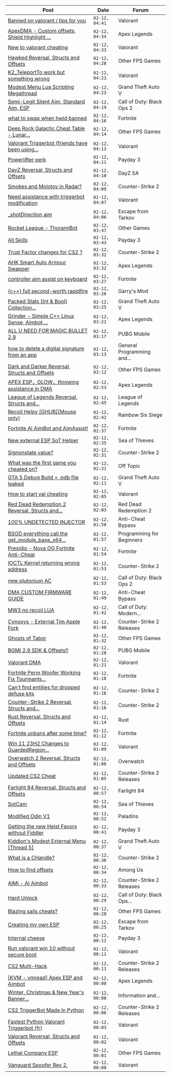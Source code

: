|Post|Date|Forum|
|----|----|-----|
|[Banned on valorant / tips for you](https://www.unknowncheats.me/forum/valorant/613229-banned-valorant-tips.html)|`02-12, 04:41`|Valorant|
|[ApexDMA - Custom offsets, Shield Highlight,...](https://www.unknowncheats.me/forum/apex-legends/606367-apexdma-custom-offsets-shield-highlight-spectators.html)|`02-12, 04:34`|Apex Legends|
|[New to valorant cheating](https://www.unknowncheats.me/forum/valorant/613118-valorant-cheating.html)|`02-12, 04:33`|Valorant|
|[Hawked Reversal, Structs and Offsets](https://www.unknowncheats.me/forum/other-fps-games/613361-hawked-reversal-structs-offsets.html)|`02-12, 04:28`|Other FPS Games|
|[K2_TeleportTo work but something wrong](https://www.unknowncheats.me/forum/valorant/613362-k2_teleportto-wrong.html)|`02-12, 04:23`|Valorant|
|[Modest Menu Lua Scripting Megathread](https://www.unknowncheats.me/forum/grand-theft-auto-v/463868-modest-menu-lua-scripting-megathread.html)|`02-12, 04:23`|Grand Theft Auto V|
|[Semi-Legit Silent Aim, Standard Aim, ESP](https://www.unknowncheats.me/forum/call-of-duty-black-ops-2-a/602767-semi-legit-silent-aim-standard-aim-esp.html)|`02-12, 04:19`|Call of Duty: Black Ops 2|
|[what to swap when hwid banned](https://www.unknowncheats.me/forum/fortnite/607861-swap-hwid-banned.html)|`02-12, 04:16`|Fortnite|
|[Deep Rock Galactic Cheat Table - Lunar...](https://www.unknowncheats.me/forum/other-fps-games/487947-deep-rock-galactic-cheat-table-lunar-update-2022-a.html)|`02-12, 04:14`|Other FPS Games|
|[Valorant Triggerbot (friends have been using...](https://www.unknowncheats.me/forum/valorant/612341-valorant-triggerbot-friends-using.html)|`02-12, 04:13`|Valorant|
|[Powerlifter perk](https://www.unknowncheats.me/forum/payday-3-a/613360-powerlifter-perk.html)|`02-12, 04:11`|Payday 3|
|[DayZ Reversal, Structs and Offsets](https://www.unknowncheats.me/forum/dayz-sa/104269-dayz-reversal-structs-offsets.html)|`02-12, 04:10`|DayZ SA|
|[Smokes and Molotov in Radar?](https://www.unknowncheats.me/forum/counter-strike-2-a/607885-smokes-molotov-radar.html)|`02-12, 04:09`|Counter-Strike 2|
|[Need assistance with triggerbot modification](https://www.unknowncheats.me/forum/valorant/613159-assistance-triggerbot-modification.html)|`02-12, 04:07`|Valorant|
|[_shotDirection aim](https://www.unknowncheats.me/forum/escape-from-tarkov/612904-_shotdirection-aim.html)|`02-12, 04:06`|Escape from Tarkov|
|[Rocket League - ThoramiBot](https://www.unknowncheats.me/forum/other-games/593885-rocket-league-thoramibot.html)|`02-12, 03:47`|Other Games|
|[All Skills](https://www.unknowncheats.me/forum/payday-3-a/613276-skills.html)|`02-12, 03:43`|Payday 3|
|[Trust Factor changes for CS2 ?](https://www.unknowncheats.me/forum/counter-strike-2-a/613341-trust-factor-changes-cs2.html)|`02-12, 03:32`|Counter-Strike 2|
|[AHK Smart Auto Armour Swapper](https://www.unknowncheats.me/forum/apex-legends/612842-ahk-smart-auto-armour-swapper.html)|`02-12, 03:32`|Apex Legends|
|[controller aim assist on keyboard](https://www.unknowncheats.me/forum/fortnite/610609-controller-aim-assist-keyboard.html)|`02-12, 03:27`|Fortnite|
|[(c++) full second-worth rapidfire](https://www.unknowncheats.me/forum/garry-s-mod/560943-worth-rapidfire.html)|`02-12, 03:26`|Garry's Mod|
|[Packed Stats (Int & Bool) Collection...](https://www.unknowncheats.me/forum/grand-theft-auto-v/578963-packed-stats-int-bool-collection-thread.html)|`02-12, 03:25`|Grand Theft Auto V|
|[Grinder - Simple C++ Linux Sense, Aimbot,...](https://www.unknowncheats.me/forum/apex-legends/605888-grinder-simple-linux-sense-aimbot-triggerbot.html)|`02-12, 03:21`|Apex Legends|
|[ALL U NEED FOR MAGIC BULLET 2.9](https://www.unknowncheats.me/forum/pubg-mobile/610421-magic-bullet-2-9-a.html)|`02-12, 03:17`|PUBG Mobile|
|[how to delete a digital signature from an app](https://www.unknowncheats.me/forum/general-programming-and-reversing/613104-delete-digital-signature-app.html)|`02-12, 03:13`|General Programming and...|
|[Dark and Darker Reversal, Structs and Offsets](https://www.unknowncheats.me/forum/other-fps-games/562724-dark-darker-reversal-structs-offsets.html)|`02-12, 03:12`|Other FPS Games|
|[APEX ESP，GLOW，throwing assistance in DMA](https://www.unknowncheats.me/forum/apex-legends/610936-apex-esp-glow-throwing-assistance-dma.html)|`02-12, 02:53`|Apex Legends|
|[League of Legends Reversal, Structs and...](https://www.unknowncheats.me/forum/league-of-legends/310587-league-legends-reversal-structs-offsets.html)|`02-12, 02:45`|League of Legends|
|[Recoil Helpy \[GHUB\]\[Mouse only\]](https://www.unknowncheats.me/forum/rainbow-six-siege/610096-recoil-helpy-ghub-mouse.html)|`02-12, 02:42`|Rainbow Six Siege|
|[Fortnite AI AimBot and AimAssist!](https://www.unknowncheats.me/forum/fortnite/612707-fortnite-ai-aimbot-aimassist.html)|`02-12, 02:37`|Fortnite|
|[New external ESP SoT Helper](https://www.unknowncheats.me/forum/sea-of-thieves/581265-external-esp-sot-helper.html)|`02-12, 02:35`|Sea of Thieves|
|[Signonstate value?](https://www.unknowncheats.me/forum/counter-strike-2-a/613353-signonstate-value.html)|`02-12, 02:31`|Counter-Strike 2|
|[What was the first game you cheated on?](https://www.unknowncheats.me/forum/off-topic/328889-game-cheated.html)|`02-12, 02:31`|Off Topic|
|[GTA 5 Debug Build + .pdb file leaked](https://www.unknowncheats.me/forum/grand-theft-auto-v/611945-gta-5-debug-build-pdb-file-leaked.html)|`02-12, 02:11`|Grand Theft Auto V|
|[How to start val cheating](https://www.unknowncheats.me/forum/valorant/613252-start-val-cheating.html)|`02-12, 02:05`|Valorant|
|[Red Dead Redemption 2 Reversal, Structs and...](https://www.unknowncheats.me/forum/red-dead-redemption-2-a/361550-red-dead-redemption-2-reversal-structs-offsets.html)|`02-12, 02:03`|Red Dead Redemption 2|
|[100% UNDETECTED INJECTOR](https://www.unknowncheats.me/forum/anti-cheat-bypass/508347-100-undetected-injector.html)|`02-12, 01:58`|Anti-Cheat Bypass|
|[BSOD everything call the get_module_base_x64...](https://www.unknowncheats.me/forum/programming-for-beginners/613197-bsod-call-get_module_base_x64-kernel.html)|`02-12, 01:57`|Programming for Beginners|
|[Presidio - Nova OG Fortnite Anti-Cheat](https://www.unknowncheats.me/forum/fortnite/612867-presidio-nova-og-fortnite-anti-cheat.html)|`02-12, 01:54`|Fortnite|
|[IOCTL Kernel returning wrong address](https://www.unknowncheats.me/forum/counter-strike-2-a/613280-ioctl-kernel-returning-wrong-address.html)|`02-12, 01:53`|Counter-Strike 2|
|[new plutonium AC](https://www.unknowncheats.me/forum/call-of-duty-black-ops-2-a/611860-plutonium-ac.html)|`02-12, 01:53`|Call of Duty: Black Ops 2|
|[DMA CUSTOM FIRMWARE GUIDE](https://www.unknowncheats.me/forum/anti-cheat-bypass/613135-dma-custom-firmware-guide.html)|`02-12, 01:49`|Anti-Cheat Bypass|
|[MW3 no recoil LUA](https://www.unknowncheats.me/forum/call-of-duty-modern-warfare-iii/613247-mw3-recoil-lua.html)|`02-12, 01:42`|Call of Duty: Modern...|
|[Cynosys - External Tim Apple Fork](https://www.unknowncheats.me/forum/counter-strike-2-releases/610963-cynosys-external-tim-apple-fork.html)|`02-12, 01:40`|Counter-Strike 2 Releases|
|[Ghosts of Tabor](https://www.unknowncheats.me/forum/other-fps-games/574607-ghosts-tabor.html)|`02-12, 01:32`|Other FPS Games|
|[BGMI 2.9 SDK & Offsets!!](https://www.unknowncheats.me/forum/pubg-mobile/613285-bgmi-2-9-sdk-offsets.html)|`02-12, 01:28`|PUBG Mobile|
|[Valorant DMA](https://www.unknowncheats.me/forum/valorant/424639-valorant-dma.html)|`02-12, 01:21`|Valorant|
|[Fortnite Perm Woofer Working Fix Tourmants...](https://www.unknowncheats.me/forum/fortnite/603652-fortnite-perm-woofer-fix-tourmants-kick.html)|`02-12, 01:16`|Fortnite|
|[Can't find entities for dropped defuse kits](https://www.unknowncheats.me/forum/counter-strike-2-a/613310-cant-entities-dropped-defuse-kits.html)|`02-12, 01:16`|Counter-Strike 2|
|[Counter-Strike 2 Reversal, Structs and...](https://www.unknowncheats.me/forum/counter-strike-2-a/576077-counter-strike-2-reversal-structs-offsets.html)|`02-12, 01:16`|Counter-Strike 2|
|[Rust Reversal, Structs and Offsets](https://www.unknowncheats.me/forum/rust/164256-rust-reversal-structs-offsets.html)|`02-12, 01:14`|Rust|
|[Fortnite unbans after some time?](https://www.unknowncheats.me/forum/fortnite/612869-fortnite-unbans-time.html)|`02-12, 01:12`|Fortnite|
|[Win 11 23H2 Changes to GuardedRegion...](https://www.unknowncheats.me/forum/valorant/613331-win-11-23h2-changes-guardedregion-breaking-change.html)|`02-12, 01:09`|Valorant|
|[Overwatch 2 Reversal, Structs and Offsets](https://www.unknowncheats.me/forum/overwatch/516727-overwatch-2-reversal-structs-offsets.html)|`02-12, 01:06`|Overwatch|
|[Updated CS2 Cheat](https://www.unknowncheats.me/forum/counter-strike-2-releases/611707-updated-cs2-cheat.html)|`02-12, 01:05`|Counter-Strike 2 Releases|
|[Farlight 84 Reversal, Structs and Offsets](https://www.unknowncheats.me/forum/farlight-84-a/580566-farlight-84-reversal-structs-offsets.html)|`02-12, 00:57`|Farlight 84|
|[SotCam](https://www.unknowncheats.me/forum/sea-of-thieves/580178-sotcam.html)|`02-12, 00:54`|Sea of Thieves|
|[Modified Odin V1](https://www.unknowncheats.me/forum/paladins/585919-modified-odin-v1.html)|`02-12, 00:52`|Paladins|
|[Getting the new Heist Favors without Fiddler](https://www.unknowncheats.me/forum/payday-3-a/613352-getting-heist-favors-fiddler.html)|`02-12, 00:41`|Payday 3|
|[Kiddion's Modest External Menu \[Thread 5\]](https://www.unknowncheats.me/forum/grand-theft-auto-v/576854-kiddions-modest-external-menu-thread-5-a.html)|`02-12, 00:37`|Grand Theft Auto V|
|[What is a CHandle?](https://www.unknowncheats.me/forum/counter-strike-2-a/613350-chandle.html)|`02-12, 00:36`|Counter-Strike 2|
|[How to find offsets](https://www.unknowncheats.me/forum/among-us/612623-offsets.html)|`02-12, 00:34`|Among Us|
|[AIMi - AI Aimbot](https://www.unknowncheats.me/forum/counter-strike-2-releases/609872-aimi-ai-aimbot.html)|`02-12, 00:33`|Counter-Strike 2 Releases|
|[Hard Unlock](https://www.unknowncheats.me/forum/call-of-duty-black-ops-cold-war/613030-hard-unlock.html)|`02-12, 00:29`|Call of Duty: Black Ops...|
|[Blazing sails cheats?](https://www.unknowncheats.me/forum/other-fps-games/613349-blazing-sails-cheats.html)|`02-12, 00:28`|Other FPS Games|
|[Creating my own ESP](https://www.unknowncheats.me/forum/escape-from-tarkov/612894-creating-own-esp.html)|`02-12, 00:25`|Escape from Tarkov|
|[Internal cheese](https://www.unknowncheats.me/forum/payday-3-a/611723-internal-cheese.html)|`02-12, 00:12`|Payday 3|
|[Run valorant win 10 without secure boot](https://www.unknowncheats.me/forum/valorant/613188-run-valorant-win-10-secure-boot.html)|`02-12, 00:11`|Valorant|
|[CS2 Multi-Hack](https://www.unknowncheats.me/forum/counter-strike-2-releases/612870-cs2-multi-hack.html)|`02-12, 00:11`|Counter-Strike 2 Releases|
|[\[KVM - vmread\] Apex ESP and Aimbot](https://www.unknowncheats.me/forum/apex-legends/406426-kvm-vmread-apex-esp-aimbot.html)|`02-12, 00:08`|Apex Legends|
|[Winter, Christmas & New Year's Banner...](https://www.unknowncheats.me/forum/information-and-announcements/613295-winter-christmas-banner-contest-2023-winners.html)|`02-12, 00:08`|Information and...|
|[CS2 TriggerBot Made In Python](https://www.unknowncheats.me/forum/counter-strike-2-releases/608773-cs2-triggerbot-python.html)|`02-12, 00:06`|Counter-Strike 2 Releases|
|[Fastest Python Valorant Triggerbot (fr)](https://www.unknowncheats.me/forum/valorant/612762-fastest-python-valorant-triggerbot-fr.html)|`02-12, 00:03`|Valorant|
|[Valorant Reversal, Structs and Offsets](https://www.unknowncheats.me/forum/valorant/385792-valorant-reversal-structs-offsets.html)|`02-12, 00:02`|Valorant|
|[Lethal Company ESP](https://www.unknowncheats.me/forum/other-fps-games/612099-lethal-company-esp.html)|`02-12, 00:01`|Other FPS Games|
|[Vanguard Spoofer Rev 2.](https://www.unknowncheats.me/forum/valorant/612562-vanguard-spoofer-rev-2-a.html)|`02-12, 00:00`|Valorant|
